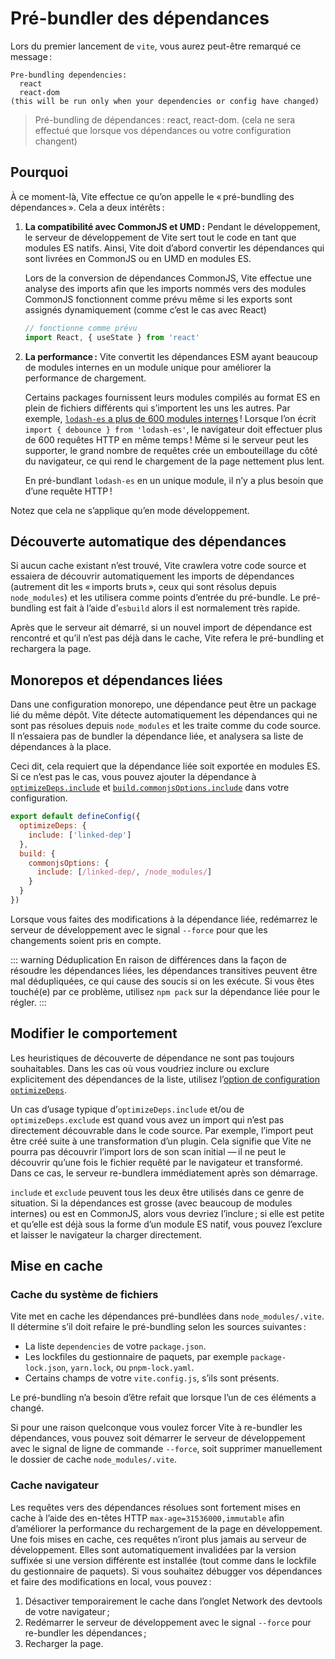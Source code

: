 # Pré-bundler des dépendances

Lors du premier lancement de `vite`, vous aurez peut-être remarqué ce message :

```
Pre-bundling dependencies:
  react
  react-dom
(this will be run only when your dependencies or config have changed)
```

> Pré-bundling de dépendances : react, react-dom. (cela ne sera effectué que lorsque vos dépendances ou votre configuration changent)

## Pourquoi

À ce moment-là, Vite effectue ce qu’on appelle le « pré-bundling des dépendances ». Cela a deux intérêts :

1. **La compatibilité avec CommonJS et UMD :** Pendant le développement, le serveur de développement de Vite sert tout le code en tant que modules ES natifs. Ainsi, Vite doit d’abord convertir les dépendances qui sont livrées en CommonJS ou en UMD en modules ES.

   Lors de la conversion de dépendances CommonJS, Vite effectue une analyse des imports afin que les imports nommés vers des modules CommonJS fonctionnent comme prévu même si les exports sont assignés dynamiquement (comme c’est le cas avec React)

   ```js
   // fonctionne comme prévu
   import React, { useState } from 'react'
   ```

2. **La performance :** Vite convertit les dépendances ESM ayant beaucoup de modules internes en un module unique pour améliorer la performance de chargement.

   Certains packages fournissent leurs modules compilés au format ES en plein de fichiers différents qui s’importent les uns les autres. Par exemple, [`lodash-es` a plus de 600 modules internes](https://unpkg.com/browse/lodash-es/) ! Lorsque l’on écrit `import { debounce } from 'lodash-es'`, le navigateur doit effectuer plus de 600 requêtes HTTP en même temps ! Même si le serveur peut les supporter, le grand nombre de requêtes crée un embouteillage du côté du navigateur, ce qui rend le chargement de la page nettement plus lent.

   En pré-bundlant `lodash-es` en un unique module, il n’y a plus besoin que d’une requête HTTP !

Notez que cela ne s’applique qu’en mode développement.

## Découverte automatique des dépendances

Si aucun cache existant n’est trouvé, Vite crawlera votre code source et essaiera de découvrir automatiquement les imports de dépendances (autrement dit les « imports bruts », ceux qui sont résolus depuis `node_modules`) et les utilisera comme points d’entrée du pré-bundle. Le pré-bundling est fait à l’aide d’`esbuild` alors il est normalement très rapide.

Après que le serveur ait démarré, si un nouvel import de dépendance est rencontré et qu’il n’est pas déjà dans le cache, Vite refera le pré-bundling et rechargera la page.

## Monorepos et dépendances liées

Dans une configuration monorepo, une dépendance peut être un package lié du même dépôt. Vite détecte automatiquement les dépendances qui ne sont pas résolues depuis `node_modules` et les traite comme du code source. Il n’essaiera pas de bundler la dépendance liée, et analysera sa liste de dépendances à la place.

Ceci dit, cela requiert que la dépendance liée soit exportée en modules ES. Si ce n’est pas le cas, vous pouvez ajouter la dépendance à [`optimizeDeps.include`](/docs/config/#optimizedeps-include) et [`build.commonjsOptions.include`](/docs/config/#build-commonjsoptions) dans votre configuration.

```js
export default defineConfig({
  optimizeDeps: {
    include: ['linked-dep']
  },
  build: {
    commonjsOptions: {
      include: [/linked-dep/, /node_modules/]
    }
  }
})
```

Lorsque vous faites des modifications à la dépendance liée, redémarrez le serveur de développement avec le signal `--force` pour que les changements soient pris en compte.

::: warning Déduplication
En raison de différences dans la façon de résoudre les dépendances liées, les dépendances transitives peuvent être mal dédupliquées, ce qui cause des soucis si on les exécute. Si vous êtes touché(e) par ce problème, utilisez `npm pack` sur la dépendance liée pour le régler.
:::

## Modifier le comportement

Les heuristiques de découverte de dépendance ne sont pas toujours souhaitables. Dans les cas où vous voudriez inclure ou exclure explicitement des dépendances de la liste, utilisez l’[option de configuration `optimizeDeps`](/docs/config/#options-d%E2%80%99optimisation-des-dependances).

Un cas d’usage typique d’`optimizeDeps.include` et/ou de `optimizeDeps.exclude` est quand vous avez un import qui n’est pas directement découvrable dans le code source. Par exemple, l’import peut être créé suite à une transformation d’un plugin. Cela signifie que Vite ne pourra pas découvrir l’import lors de son scan initial — il ne peut le découvrir qu’une fois le fichier requêté par le navigateur et transformé. Dans ce cas, le serveur re-bundlera immédiatement après son démarrage.

`include` et `exclude` peuvent tous les deux être utilisés dans ce genre de situation. Si la dépendances est grosse (avec beaucoup de modules internes) ou est en CommonJS, alors vous devriez l’inclure ; si elle est petite et qu’elle est déjà sous la forme d’un module ES natif, vous pouvez l’exclure et laisser le navigateur la charger directement.

## Mise en cache

### Cache du système de fichiers

Vite met en cache les dépendances pré-bundlées dans `node_modules/.vite`. Il détermine s’il doit refaire le pré-bundling selon les sources suivantes :

- La liste `dependencies` de votre `package.json`.
- Les lockfiles du gestionnaire de paquets, par exemple `package-lock.json`, `yarn.lock`, ou `pnpm-lock.yaml`.
- Certains champs de votre `vite.config.js`, s’ils sont présents.

Le pré-bundling n’a besoin d’être refait que lorsque l’un de ces éléments a changé.

Si pour une raison quelconque vous voulez forcer Vite à re-bundler les dépendances, vous pouvez soit démarrer le serveur de développement avec le signal de ligne de commande `--force`, soit supprimer manuellement le dossier de cache `node_modules/.vite`.

### Cache navigateur

Les requêtes vers des dépendances résolues sont fortement mises en cache à l’aide des en-têtes HTTP `max-age=31536000,immutable` afin d’améliorer la performance du rechargement de la page en développement. Une fois mises en cache, ces requêtes n’iront plus jamais au serveur de développement. Elles sont automatiquement invalidées par la version suffixée si une version différente est installée (tout comme dans le lockfile du gestionnaire de paquets). Si vous souhaitez débugger vos dépendances et faire des modifications en local, vous pouvez :

1. Désactiver temporairement le cache dans l’onglet Network des devtools de votre navigateur ;
2. Redémarrer le serveur de développement avec le signal `--force` pour re-bundler les dépendances ;
3. Recharger la page.
